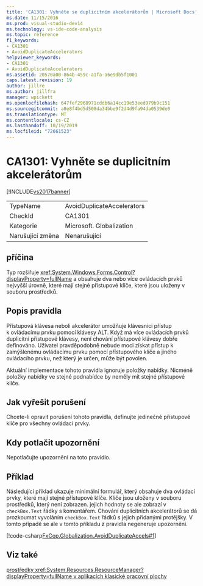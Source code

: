 ```yaml
---
title: 'CA1301: Vyhněte se duplicitním akcelerátorům | Microsoft Docs'
ms.date: 11/15/2016
ms.prod: visual-studio-dev14
ms.technology: vs-ide-code-analysis
ms.topic: reference
f1_keywords:
- CA1301
- AvoidDuplicateAccelerators
helpviewer_keywords:
- CA1301
- AvoidDuplicateAccelerators
ms.assetid: 20570a00-864b-459c-a1fa-a6e9db5f1001
caps.latest.revision: 19
author: jillre
ms.author: jillfra
manager: wpickett
ms.openlocfilehash: 647fef2968971cddb6a14cc19e53eed979b9c151
ms.sourcegitcommit: a8e8f4bd5d508da34bbe9f2d4d9fa94da0539de0
ms.translationtype: MT
ms.contentlocale: cs-CZ
ms.lasthandoff: 10/19/2019
ms.locfileid: "72661523"
---
```

# <a name="ca1301-avoid-duplicate-accelerators"></a>CA1301: Vyhněte se duplicitním akcelerátorům
[!INCLUDE[vs2017banner](../includes/vs2017banner.md)]

|||
|-|-|
|TypeName|AvoidDuplicateAccelerators|
|CheckId|CA1301|
|Kategorie|Microsoft. Globalization|
|Narušující změna|Nenarušující|

## <a name="cause"></a>příčina
 Typ rozšiřuje <xref:System.Windows.Forms.Control?displayProperty=fullName> a obsahuje dva nebo více ovládacích prvků nejvyšší úrovně, které mají stejné přístupové klíče, které jsou uloženy v souboru prostředků.

## <a name="rule-description"></a>Popis pravidla
 Přístupová klávesa neboli akcelerátor umožňuje klávesnici přístup k ovládacímu prvku pomocí klávesy ALT. Když má více ovládacích prvků duplicitní přístupové klávesy, není chování přístupové klávesy dobře definováno. Uživatel pravděpodobně nebude moci získat přístup k zamýšlenému ovládacímu prvku pomocí přístupového klíče a jiného ovládacího prvku, než který je určen, může být povolen.

 Aktuální implementace tohoto pravidla ignoruje položky nabídky. Nicméně položky nabídky ve stejné podnabídce by neměly mít stejné přístupové klíče.

## <a name="how-to-fix-violations"></a>Jak vyřešit porušení
 Chcete-li opravit porušení tohoto pravidla, definujte jedinečné přístupové klíče pro všechny ovládací prvky.

## <a name="when-to-suppress-warnings"></a>Kdy potlačit upozornění
 Nepotlačujte upozornění na toto pravidlo.

## <a name="example"></a>Příklad
 Následující příklad ukazuje minimální formulář, který obsahuje dva ovládací prvky, které mají stejné přístupové klíče. Klíče jsou uloženy v souboru prostředků, který není zobrazen. jejich hodnoty se ale zobrazí v `checkBox.Text` řádky s komentářem. Chování duplicitních akcelerátorů se dá prozkoumat vyvoláním `checkBox.Text` řádků s jejich přidanými protějšky. V tomto případě se ale v tomto příkladu z pravidla negeneruje upozornění.

 [!code-csharp[FxCop.Globalization.AvoidDuplicateAccels#1](../snippets/csharp/VS_Snippets_CodeAnalysis/FxCop.Globalization.AvoidDuplicateAccels/cs/FxCop.Globalization.AvoidDuplicateAccels.cs#1)]

## <a name="see-also"></a>Viz také
 [prostředky <xref:System.Resources.ResourceManager?displayProperty=fullName> v aplikacích klasické pracovní plochy](https://msdn.microsoft.com/library/8ad495d4-2941-40cf-bf64-e82e85825890)
